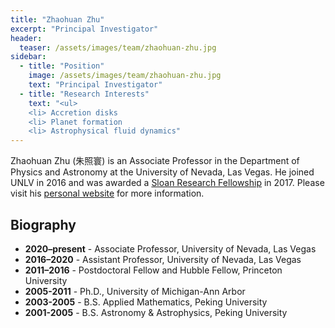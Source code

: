 ```yaml
---
title: "Zhaohuan Zhu"
excerpt: "Principal Investigator"
header:
  teaser: /assets/images/team/zhaohuan-zhu.jpg
sidebar:
  - title: "Position"
    image: /assets/images/team/zhaohuan-zhu.jpg
    text: "Principal Investigator"
  - title: "Research Interests"
    text: "<ul>
    <li> Accretion disks
    <li> Planet formation
    <li> Astrophysical fluid dynamics"
---
```


Zhaohuan Zhu (朱照寰) is an Associate Professor in the Department of Physics and Astronomy at the University of Nevada, Las Vegas.
He joined UNLV in 2016 and was awarded a [Sloan Research Fellowship](https://sloan.org/fellowships) in 2017. Please visit his 
      [personal website](https://www.physics.unlv.edu/~zhzhu/Home.html) for more information.
      
## Biography
- __2020–present__ - Associate Professor, University of Nevada, Las Vegas
- __2016–2020__ - Assistant Professor, University of Nevada, Las Vegas
- __2011–2016__ - Postdoctoral Fellow and Hubble Fellow, Princeton University
- __2005-2011__ - Ph.D., University of Michigan-Ann Arbor
- __2003-2005__ - B.S. Applied Mathematics, Peking University
- __2001-2005__ - B.S. Astronomy & Astrophysics, Peking University
      
